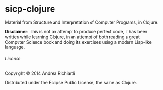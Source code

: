 sicp-clojure
============

Material from Structure and Interpretation of Computer Programs, in Clojure.

**Disclaimer**:
This is not an attempt to produce perfect code, it has been written while learning Clojure, in an attempt of both reading a great Computer Science book and doing its exercises using a modern Lisp-like language.

###### License

Copyright © 2014 Andrea Richiardi

Distributed under the Eclipse Public License, the same as Clojure.
